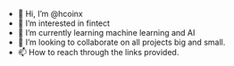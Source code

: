 - 👋 Hi, I’m @hcoinx
- 👀 I’m interested in fintect
- 🌱 I’m currently learning machine learning and AI
- 💞️ I’m looking to collaborate on all projects big and small.
- 📫 How to reach through the links provided. 

<!---
hcoinx/hcoinx is a ✨ special ✨ repository because its `README.md` (this file) appears on your GitHub profile.
You can click the Preview link to take a look at your changes.
--->


